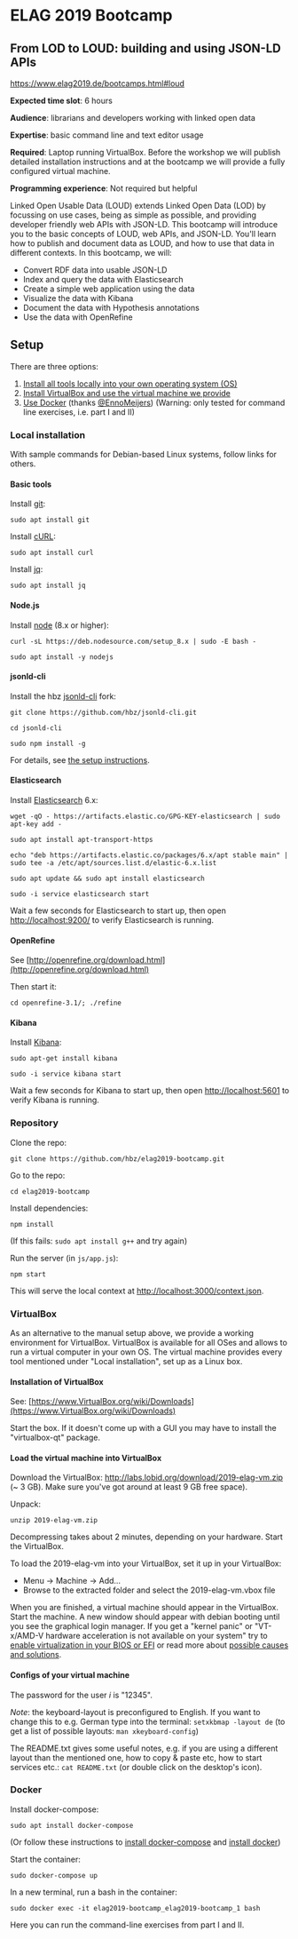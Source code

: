 # ELAG 2019 Bootcamp

## From LOD to LOUD: building and using JSON-LD APIs

https://www.elag2019.de/bootcamps.html#loud

**Expected time slot**: 6 hours

**Audience**: librarians and developers working with linked open data

**Expertise**: basic command line and text editor usage

**Required**: Laptop running VirtualBox. Before the workshop we will publish detailed installation instructions and at the bootcamp we will provide a fully configured virtual machine.

**Programming experience**: Not required but helpful

Linked Open Usable Data (LOUD) extends Linked Open Data (LOD) by focussing on use cases, being as simple as possible, and providing developer friendly web APIs with JSON-LD. This bootcamp will introduce you to the basic concepts of LOUD, web APIs, and JSON-LD. You'll learn how to publish and document data as LOUD, and how to use that data in different contexts. 
In this bootcamp, we will:

- Convert RDF data into usable JSON-LD
- Index and query the data with Elasticsearch
- Create a simple web application using the data
- Visualize the data with Kibana
- Document the data with Hypothesis annotations
- Use the data with OpenRefine

## Setup

There are three options:

1. [Install all tools locally into your own operating system (OS)](#local-installation)
2. [Install VirtualBox and use the virtual machine we provide](#virtualbox)
3. [Use Docker](#docker) (thanks [@EnnoMeijers](https://github.com/EnnoMeijers)) (Warning: only tested for command line exercises, i.e. part I and II)

### Local installation

With sample commands for Debian-based Linux systems, follow links for others.

#### Basic tools

Install [git](https://git-scm.com/):

`sudo apt install git`

Install [cURL](https://curl.haxx.se/download.html):

`sudo apt install curl`

Install [jq](https://stedolan.github.io/jq/download/):

`sudo apt install jq`

#### Node.js

Install [node](https://nodejs.org/en/download/) (8.x or higher):

`curl -sL https://deb.nodesource.com/setup_8.x | sudo -E bash -`

`sudo apt install -y nodejs`

#### jsonld-cli

Install the hbz [jsonld-cli](https://github.com/hbz/jsonld-cli) fork:

`git clone https://github.com/hbz/jsonld-cli.git`

`cd jsonld-cli`

`sudo npm install -g`

For details, see [the setup instructions](https://github.com/hbz/jsonld-cli#installation).

#### Elasticsearch

Install [Elasticsearch](https://www.elastic.co/guide/en/elasticsearch/reference/current/install-elasticsearch.html) 6.x:

`wget -qO - https://artifacts.elastic.co/GPG-KEY-elasticsearch | sudo apt-key add -`

`sudo apt install apt-transport-https`

`echo "deb https://artifacts.elastic.co/packages/6.x/apt stable main" | sudo tee -a /etc/apt/sources.list.d/elastic-6.x.list`

`sudo apt update && sudo apt install elasticsearch`

`sudo -i service elasticsearch start`

Wait a few seconds for Elasticsearch to start up, then open [http://localhost:9200/](http://localhost:9200/) to verify Elasticsearch is running.

#### OpenRefine

See [http://openrefine.org/download.html](http://openrefine.org/download.html)

Then start it:

`cd openrefine-3.1/; ./refine`

#### Kibana

Install [Kibana](https://www.elastic.co/downloads/kibana):

`sudo apt-get install kibana`

`sudo -i service kibana start`

Wait a few seconds for Kibana to start up, then open [http://localhost:5601](http://localhost:5601) to verify Kibana is running.

### Repository

Clone the repo:

`git clone https://github.com/hbz/elag2019-bootcamp.git`

Go to the repo:

`cd elag2019-bootcamp`

Install dependencies:

`npm install`

(If this fails: `sudo apt install g++` and try again)

Run the server (in `js/app.js`):

`npm start`

This will serve the local context at [http://localhost:3000/context.json](http://localhost:3000/context.json).

### VirtualBox

As an alternative to the manual setup above, we provide a working environment for VirtualBox. VirtualBox is available for all OSes and allows to run a virtual computer in your own OS. The virtual machine provides every tool mentioned under "Local installation", set up as a Linux box.

#### Installation of VirtualBox

See: [https://www.VirtualBox.org/wiki/Downloads](https://www.VirtualBox.org/wiki/Downloads)

Start the box. If it doesn't come up with a GUI you may have to install the "virtualbox-qt" package.

#### Load the virtual machine into VirtualBox

Download the VirtualBox: http://labs.lobid.org/download/2019-elag-vm.zip (~ 3 GB).
Make sure you've got around at least 9 GB free space).

Unpack:

`unzip 2019-elag-vm.zip`

Decompressing takes about 2 minutes, depending on your hardware.
Start the VirtualBox.

To load the 2019-elag-vm into your VirtualBox, set it up in your VirtualBox:

- Menu -> Machine -> Add...
- Browse to the extracted folder and select the 2019-elag-vm.vbox file

When you are finished, a virtual machine should appear in the VirtualBox. Start the machine. A new window should appear with debian booting until you see the graphical login manager. If you get a "kernel panic" or "VT-x/AMD-V hardware acceleration is not available on your system" try to [enable virtualization in your BIOS or EFI](https://www.howtogeek.com/213795/how-to-enable-intel-vt-x-in-your-computers-bios-or-uefi-firmware/) or read more about [possible causes and solutions](https://appuals.com/fix-vt-x-amd-v-hardware-acceleration-is-not-available-on-your-system/).

#### Configs of your virtual machine

The password for the user _i_ is "12345".

*Note*: the keyboard-layout is preconfigured to English. If you want to change this to e.g. German type into the terminal:
`setxkbmap -layout de`
(to get a list of possible layouts: `man xkeyboard-config`)

The README.txt gives some useful notes, e.g. if you are using a different layout than the mentioned one, how to copy & paste etc, how to start services etc.:
`cat README.txt` (or double click on the desktop's icon).

### Docker

Install docker-compose:

`sudo apt install docker-compose`

(Or follow these instructions to [install docker-compose](https://github.com/docker/compose/releases) and [install docker](https://docs.docker.com/v17.09/engine/installation/))

Start the container:

`sudo docker-compose up`

In a new terminal, run a bash in the container:

`sudo docker exec -it elag2019-bootcamp_elag2019-bootcamp_1 bash`

Here you can run the command-line exercises from part I and II.
